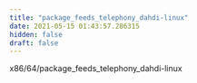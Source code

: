 ```yaml
---
title: "package_feeds_telephony_dahdi-linux"
date: 2021-05-15 01:43:57.286315
hidden: false
draft: false
---
```


x86/64/package_feeds_telephony_dahdi-linux

